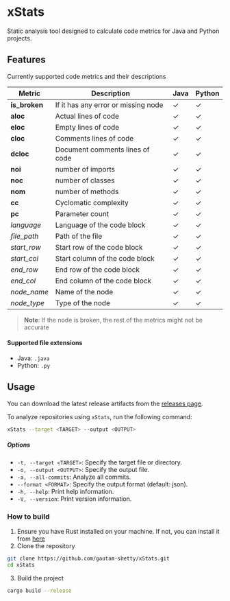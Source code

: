 # xStats

Static analysis tool designed to calculate code metrics for Java and Python projects.

## Features

Currently supported code metrics and their descriptions

| Metric        | Description                         | Java    | Python  |
| ------------- | ----------------------------------- | ------- | ------- |
| **is_broken** | If it has any error or missing node | &check; | &check; |
| **aloc**      | Actual lines of code                | &check; | &check; |
| **eloc**      | Empty lines of code                 | &check; | &check; |
| **cloc**      | Comments lines of code              | &check; | &check; |
| **dcloc**     | Document comments lines of code     | &check; | &check; |
| **noi**       | number of imports                   | &check; | &check; |
| **noc**       | number of classes                   | &check; | &check; |
| **nom**       | number of methods                   | &check; | &check; |
| **cc**        | Cyclomatic complexity               | &check; | &check; |
| **pc**        | Parameter count                     | &check; | &check; |
| _language_    | Language of the code block          | &check; | &check; |
| _file_path_   | Path of the file                    | &check; | &check; |
| _start_row_   | Start row of the code block         | &check; | &check; |
| _start_col_   | Start column of the code block      | &check; | &check; |
| _end_row_     | End row of the code block           | &check; | &check; |
| _end_col_     | End column of the code block        | &check; | &check; |
| _node_name_   | Name of the node                    | &check; | &check; |
| _node_type_   | Type of the node                    | &check; | &check; |

> **Note**: If the node is broken, the rest of the metrics might not be accurate

#### Supported file extensions

- Java: `.java`
- Python: `.py`

## Usage

You can download the latest release artifacts from the [releases page](https://github.com/gautam-shetty/xStats/releases).

To analyze repositories using `xStats`, run the following command:

```bash
xStats --target <TARGET> --output <OUTPUT>
```

##### Options

- `-t, --target <TARGET>`: Specify the target file or directory.
- `-o, --output <OUTPUT>`: Specify the output file.
- `-a, --all-commits`: Analyze all commits.
- `--format <FORMAT>`: Specify the output format (default: json).
- `-h, --help`: Print help information.
- `-V, --version`: Print version information.

### How to build

1. Ensure you have Rust installed on your machine. If not, you can install it from [here](https://www.rust-lang.org/tools/install)
2. Clone the repository

```bash
git clone https://github.com/gautam-shetty/xStats.git
cd xStats
```

3. Build the project

```bash
cargo build --release
```
